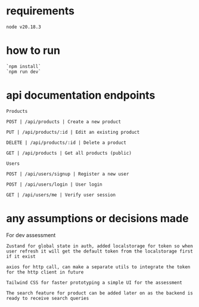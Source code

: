 # requirements 
    node v20.18.3

# how to run 
    `npm install`
    `npm run dev`


# api documentation endpoints

`Products`

`POST | /api/products | Create a new product`

`PUT | /api/products/:id | Edit an existing product`

`DELETE | /api/products/:id | Delete a product`

`GET | /api/products | Get all products (public)`

`Users`

`POST | /api/users/signup | Register a new user`

`POST | /api/users/login | User login`

`GET | /api/users/me | Verify user session`

# any assumptions or decisions made
For dev assessment

`Zustand for global state in auth, added localstorage for token so when user refresh it will get the default token from the localstorage first if it exist`

`axios for http call, can make a separate utils to integrate the token for the http client in future`

`Tailwind CSS for faster prototyping a simple UI for the assessment`

`The search feature for product can be added later on as the backend is ready to receive search queries `


